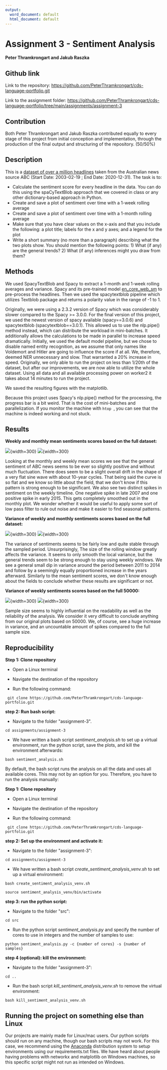 ```yaml
---
output:
  word_document: default
  html_document: default
---
```

Assignment 3 - Sentiment Analysis
==============================
**Peter Thramkrongart and Jakub Raszka**

##	Github link

Link to the repository: https://github.com/PeterThramkrongart/cds-language-portfolio.git

Link to the assignment folder: https://github.com/PeterThramkrongart/cds-language-portfolio/tree/main/assignments/assignment-3

## Contribution

Both Peter Thramkrongart and Jakub Raszka contributed equally to every stage of this project from initial conception and implementation, through the production of the final output and structuring of the repository. (50/50%)

##  Description

This is a [dataset of over a million headlines](https://www.kaggle.com/therohk/million-headlines) taken from the Australian news source ABC (Start Date: 2003-02-19 ; End Date: 2020-12-31). The task is to:

- Calculate the sentiment score for every headline in the data. You can do this using the spaCyTextBlob approach that we covered in class or any other dictionary-based approach in Python.
- Create and save a plot of sentiment over time with a 1-week rolling average
- Create and save a plot of sentiment over time with a 1-month rolling average
- Make sure that you have clear values on the x-axis and that you include the following: a plot title; labels for the x and y axes; and a legend for the plot
- Write a short summary (no more than a paragraph) describing what the two plots show. You should mention the following points: 1) What (if any) are the general trends? 2) What (if any) inferences might you draw from them?


## Methods

We used SpacyTextBlob and Spacy to extract a 1-month and 1-week rolling averages and variance. Spacy and its pre-trained model [en_core_web_sm](https://spacy.io/models/en) to pre-process the headlines. Then we used the spacytextblob pipeline which utilizes Textblob package and returns a polarity value in the range of -1 to 1.


Originally, we were using a 2.3.2 version of Spacy which was considerably slower compared to the Spacy >= 3.0.0. For the final version of this project, we used the newest version of spacy available (spacy==3.0.6) and spacytextblob (spacytextblob==3.0.1). This allowed us to use the nlp.pipe() method instead, which can distribute the workload in mini-batches. It additionally allows the calculations to be made in parallel to increase speed dramatically. Initially, we used the default model pipeline, but we chose to disable named entity recognition, as we assume that only names like Voldemort and Hitler are going to influence the score if at all. We, therefore, deemed NER unnecessary and slow. That warranted a 20% increase in speed. Originally, we only able to run the project on less than 1/20th of the dataset, but after our improvements, we are now able to utilize the whole dataset. Using all data and all available processing power on worker2 it takes about 14 minutes to run the project. 

We saved the resulting figures with the matplotlib.

Because this project uses Spacy's nlp.pipe() method for the processing, the progress bar is a bit weird. That is the cost of mini-batches and parallelization. If you monitor the machine with ```htop ```, you can see that the machine is indeed working and not stuck.

## Results

__Weekly and monthly mean sentiments scores based on the full dataset:__

![](figures/1195191_week_plot_mean.png){width=300} ![](figures/1195191_month_plot_mean.png){width=300}

Looking at the monthly and weekly mean scores we see that the general sentiment of ABC news seems to be ever so slightly positive and without much fluctuation. There does seem to be a slight overall drift in the shape of a very flat sine wave with about 10-year cycles. That being said the curve is so flat and we know so little about the field, that we don't know if this pattern is strong enough to be significant. We also see two distinct spikes in sentiment on the weekly timeline. One negative spike in late 2007 and one positive spike in early 2015. This gets completely smoothed out in the monthly plot. We wonder whether it would be useful to apply some sort of low pass filter to rule out noise and make it easier to find seasonal patterns.

__Variance of weekly and monthly sentiments scores based on the full dataset:__

![](figures/1195191_week_plot_variance.png){width=300} ![](figures/1195191_month_plot_variance.png){width=300}

The variance of sentiments seems to be fairly low and quite stable through the sampled period. Unsurprisingly, The size of the rolling window greatly affects the variance. It seems to only smooth the local variance, but the general trends seem to be strong enough to stay using weekly windows. We see a general small dip in variance around the period between 2011 to 2014 and follow by a seemingly equally proportioned increase in the years afterward. Similarly to the mean sentiment scores, we don't know enough about the fields to conclude whether these results are significant or not.


__Variance of weekly sentiments scores based on the full 50000:__

![](figures/50000_week_plot_mean.png){width=300} ![](figures/50000_week_plot_variance.png){width=300}

Sample size seems to highly influential on the readability as well as the reliability of the analysis. We consider it very difficult to conclude anything from our original plots based on 50000. We, of course, see a huge increase in variance, and an uncountable amount of spikes compared to the full sample size.


## Reproducibility

**Step 1: Clone repository**  

- Open a Linux terminal

- Navigate the destination of the repository

- Run the following command:  

```console
 git clone https://github.com/PeterThramkrongart/cds-language-portfolio.git
``` 

**step 2: Run bash script:**  
- Navigate to the folder "assignment-3".  
```console
cd assignments/assignment-3
```  
- We have written a bash script _sentiment_analysis.sh_ to set up a virtual environment, run the python script, save the plots, and kill the environment afterwards:  
```console
bash sentiment_analysis.sh
```  
By default, the bash script runs the analysis on all the data and uses all available cores. This may not by an option for you. Therefore, you have to run the analysis manually:

**Step 1: Clone repository**  

- Open a Linux terminal

- Navigate the destination of the repository

- Run the following command:

```console
 git clone https://github.com/PeterThramkrongart/cds-language-portfolio.git
``` 

**step 2: Set up the environment and activate it:**  

- Navigate to the folder "assignment-3":

```console
cd assignments/assignment-3
```  
- We have written a bash script _create_sentiment_analysis_venv.sh_ to set up a virtual environment: 

```console
bash create_sentiment_analysis_venv.sh

source sentiment_analysis_venv/bin/activate
```  

**step 3: run the python script:**  

- Navigate to the folder "src":

```console
cd src
```  
- Run the python script _sentiment_analysis.py_ and specify the number of cores to use in integers and the number of samples to use:  

```console
python sentiment_analysis.py -c {number of cores} -s {number of samples}
```  

**step 4 (optional): kill the environment:**  

- Navigate to the folder "assignment-3":

```console
cd ..
```  

- Run the bash script _kill_sentiment_analysis_venv.sh_ to remove the virtual environment:  

```console
bash kill_sentiment_analysis_venv.sh
```

## Running the project on something else than Linux

Our projects are mainly made for Linux/mac users. Our python scripts should run on any machine, though our bash scripts may not work. For this case, we recommend using the [Anaconda](https://www.anaconda.com/python) distribution system to setup environments using our requirements.txt files. We have heard about people having problems with networkx and matplotlib on Windows machines, so this specific script might not run as intended on Windows.